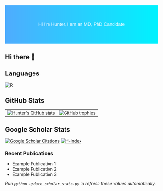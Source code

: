 ![Banner](./banner.svg)

## Hi there 👋

## Languages

<p align="left">
  <img src="https://cdn.jsdelivr.net/gh/devicons/devicon/icons/r/r-original.svg" alt="R" width="40" height="40"/>
</p>

## GitHub Stats

<table>
  <tr>
    <td>
      <img src="https://github-readme-stats.vercel.app/api?username=huntereby&show_icons=true" alt="Hunter's GitHub stats"/>
    </td>
    <td>
      <img src="https://github-profile-trophy.vercel.app/?username=huntereby&theme=onestar&no-frame=true&column=1" alt="GitHub trophies"/>
    </td>
  </tr>
</table>

## Google Scholar Stats

[![Google Scholar Citations](https://img.shields.io/badge/Google_Scholar-{{CITATION_COUNT}}_citations-blue)](https://scholar.google.com/citations?user=rFZAeeEAAAAJ)
[![H-index](https://img.shields.io/badge/h--index-{{H_INDEX}}?style=flat&logo=google-scholar&logoColor=white)](https://scholar.google.com/citations?user=rFZAeeEAAAAJ)

### Recent Publications
- Example Publication 1
- Example Publication 2
- Example Publication 3

*Run `python update_scholar_stats.py` to refresh these values automatically.*


<!--
**huntereby/huntereby** is a ✨ _special_ ✨ repository because its `README.md` (this file) appears on your GitHub profile.

Here are some ideas to get you started:

- 🔭 I’m currently working on ...
- 🌱 I’m currently learning ...
- 👯 I’m looking to collaborate on ...
- 🤔 I’m looking for help with ...
- 💬 Ask me about ...
- 📫 How to reach me: ...
- 😄 Pronouns: ...
- ⚡ Fun fact: ...
-->
